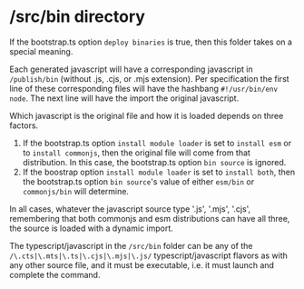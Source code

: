 # /src/bin directory

If the bootstrap.ts option `deploy binaries` is true, then this folder takes on a special meaning.  

Each generated javascript will have a corresponding javascript in `/publish/bin` (without .js, .cjs, or .mjs extension).
Per specification the first line of these corresponding files will  have the hashbang `#!/usr/bin/env node`.  The 
next line will have the import the original javascript. 

Which javascript is the original file and how it is loaded depends on three factors. 

1. If the bootstrap.ts option `install module loader` is set to `install esm` or to `install commonjs`, then the 
   original file will come from that distribution.  In this case, the bootstrap.ts option `bin source` is ignored.
2. If the boostrap option `install module loader` is set to `install both`, then the bootstrap.ts option `bin source`'s 
   value of either `esm/bin` or `commonjs/bin` will determine.

In all cases, whatever the javascript source type '.js', '.mjs', '.cjs', remembering that both commonjs and esm 
distributions can have all three, the source is loaded with a dynamic import.

The typescript/javascript in the `/src/bin` folder can be any of the `/\.cts|\.mts|\.ts|\.cjs|\.mjs|\.js/` 
typescript/javascript flavors as with any other source file, and it must be executable, i.e. it must launch and 
complete the command.

